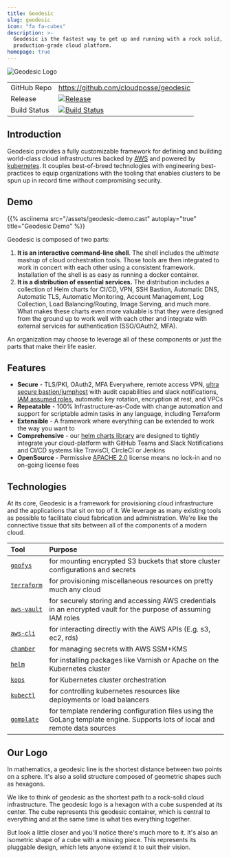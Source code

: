 ```yaml
---
title: Geodesic
slug: geodesic
icon: "fa fa-cubes"
description: >-
  Geodesic is the fastest way to get up and running with a rock solid,
  production-grade cloud platform.
homepage: true
---
```


![Geodesic Logo](/assets/638d917-geodesic-small.png)

|              |                                                                                                                              |
|:-------------|:-----------------------------------------------------------------------------------------------------------------------------|
| GitHub Repo  | <https://github.com/cloudposse/geodesic>                                                                                     |
| Release      | [![Release](https://img.shields.io/github/release/cloudposse/geodesic.svg)](https://github.com/cloudposse/geodesic/releases) |
| Build Status | [![Build Status](https://travis-ci.org/cloudposse/geodesic.svg?branch=master)](https://travis-ci.org/cloudposse/geodesic)    |

## Introduction

Geodesic provides a fully customizable framework for defining and building world-class cloud infrastructures backed by [AWS](https://aws.amazon.com/) and powered by [kubernetes](https://kubernetes.io/). It couples best-of-breed technologies with engineering best-practices to equip organizations with the tooling that enables clusters to be spun up in record time without compromising security.

## Demo

{{% asciinema src="/assets/geodesic-demo.cast" autoplay="true" title="Geodesic Demo" %}}

Geodesic is composed of two parts:

1. **It is an interactive command-line shell**. The shell includes the _ultimate_ mashup of cloud orchestration tools. Those tools are then integrated to work in concert with each other using a consistent framework. Installation of the shell is as easy as running a docker container.
2. **It is a distribution of essential services.** The distribution includes a collection of Helm charts for CI/CD, VPN, SSH Bastion, Automatic DNS, Automatic TLS, Automatic Monitoring, Account Management, Log Collection, Load Balancing/Routing, Image Serving, and much more. What makes these charts even more valuable is that they were designed from the ground up to work well with each other and integrate with external services for authentication (SSO/OAuth2, MFA).

An organization may choose to leverage all of these components or just the parts that make their life easier.

## Features

- **Secure** - TLS/PKI, OAuth2, MFA Everywhere, remote access VPN, [ultra secure bastion/jumphost](https://github.com/cloudposse/bastion) with audit capabilities and slack notifications, [IAM assumed roles](https://github.com/99designs/aws-vault/), automatic key rotation, encryption at rest, and VPCs
- **Repeatable** - 100% Infrastructure-as-Code with change automation and support for scriptable admin tasks in any language, including Terraform
- **Extensible** - A framework where everything can be extended to work the way you want to
- **Comprehensive** - our [helm charts library](https://github.com/cloudposse/charts) are designed to tightly integrate your cloud-platform with GitHub Teams and Slack Notifications and CI/CD systems like TravisCI, CircleCI or Jenkins
- **OpenSource** - Permissive [APACHE 2.0](https://github.com/cloudposse/geodesic/blob/master/LICENSE) license means no lock-in and no on-going license fees

## Technologies

At its core, Geodesic is a framework for provisioning cloud infrastructure and the applications that sit on top of it. We leverage as many existing tools as possible to facilitate cloud fabrication and administration. We're like the connective tissue that sits between all of the components of a modern cloud.

| Tool                                                                 | Purpose                                                                                                                     |
|:---------------------------------------------------------------------|:----------------------------------------------------------------------------------------------------------------------------|
| [`goofys`](https://github.com/kahing/goofys/)                        | for mounting encrypted S3 buckets that store cluster configurations and secrets                                             |
| [`terraform`](https://github.com/hashicorp/terraform/)               | for provisioning miscellaneous resources on pretty much any cloud                                                           |
| [`aws-vault`](https://github.com/99designs/aws-vault)                | for securely storing and accessing AWS credentials in an encrypted vault for the purpose of assuming IAM roles              |
| [`aws-cli`](https://github.com/aws/aws-cli/)                         | for interacting directly with the AWS APIs (E.g. s3, ec2, rds)                                                              |
| [`chamber`](https://github.com/segmentio/chamber)                    | for managing secrets with AWS SSM+KMS                                                                                       |
| [`helm`](https://github.com/kubernetes/helm/)                        | for installing packages like Varnish or Apache on the Kubernetes cluster                                                    |
| [`kops`](https://github.com/kubernetes/kops/)                        | for Kubernetes cluster orchestration                                                                                        |
| [`kubectl`](https://kubernetes.io/docs/user-guide/kubectl-overview/) | for controlling kubernetes resources like deployments or load balancers                                                     |
| [`gomplate`](https://github.com/hairyhenderson/gomplate/)            | for template rendering configuration files using the GoLang template engine. Supports lots of local and remote data sources |

## Our Logo

In mathematics, a geodesic line is the shortest distance between two points on a sphere. It's also a solid structure composed of geometric shapes such as hexagons.

We like to think of geodesic as the shortest path to a rock-solid cloud infrastructure. The geodesic logo is a hexagon with a cube suspended at its center. The cube represents this geodesic container, which is central to everything and at the same time is what ties everything together.

But look a little closer and you'll notice there's much more to it. It's also an isometric shape of a cube with a missing piece. This represents its pluggable design, which lets anyone extend it to suit their vision.

